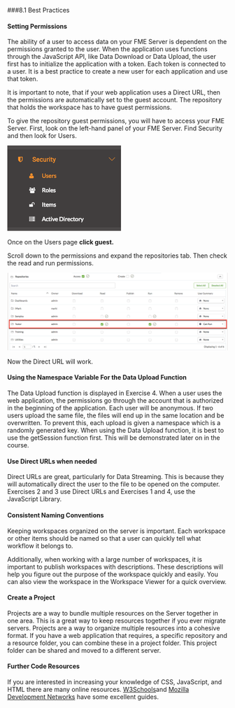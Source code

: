 ###8.1 Best Practices


#### Setting Permissions

The ability of a user to access data on your FME Server is dependent on the permissions granted to the user. When the application uses
functions through the JavaScript API, like Data Download or Data Upload,
the user first has to initialize the application with a token. Each
token is connected to a user. It is a best practice to create a new user
for each application and use that token.

It is important to note, that if your web application uses a
Direct URL, then the permissions are automatically set to the guest
account. The repository that holds the workspace has to have guest
permissions.

To give the repository guest permissions, you will have to access your FME Server. First, look on the left-hand panel
of your FME Server. Find Security and then look for Users.

![](./Images/8.1.1.Users.png)




Once on the Users page **click guest.**

Scroll down to the permissions and expand the repositories tab. Then
check the read and run permissions.

![](./Images/8.1.2.Permissions.png)



Now the Direct URL will work.

#### Using the Namespace Variable For the Data Upload Function

The Data Upload function is displayed in Exercise 4. When a user uses
the web application, the permissions go through the account that is
authorized in the beginning of the application. Each user will be
anonymous. If two users upload the same file, the files will end up
in the same location and be overwritten. To prevent this, each upload is
given a namespace which is a randomly generated key. When using the Data Upload function, it is best to use the getSession function first. This will be demonstrated later on in the course.

#### Use Direct URLs when needed

Direct URLs are great, particularly for Data Streaming. This is because
they will automatically direct the user to the file to be opened on the
computer. Exercises 2 and 3 use Direct URLs and Exercises 1 and
4, use the JavaScript Library.

#### Consistent Naming Conventions

 Keeping workspaces organized on the server is important. Each
workspace or other items should be named so that a user can quickly tell
what workflow it belongs to.

Additionally, when working with a large number of workspaces, it is important to publish workspaces with descriptions. These descriptions will help you figure out the purpose of the workspace quickly and easily. You can also view the workspace in the Workspace Viewer for a quick overview.

#### Create a Project

Projects are a way to bundle multiple resources on the Server together
in one area. This is a great way to keep resources together if you ever
migrate servers. Projects are a way to organize multiple resources into a cohesive format. If you have a web application that requires, a specific repository and a resource folder, you can combine these in a project folder. This project folder can be shared and moved to a different server.

#### Further Code Resources

If you are interested in increasing your knowledge of CSS, JavaScript, and HTML there are many online resources. [W3Schools](https://www.w3schools.com/)and [Mozilla Development Networks](https://developer.mozilla.org/en-US/docs/Learn) have some excellent guides. 
